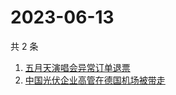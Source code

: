 # 2023-06-13

共 2 条

<!-- BEGIN ZHIHUSEARCH -->
<!-- 最后更新时间 Tue Jun 13 2023 04:11:55 GMT+0800 (China Standard Time) -->
1. [五月天演唱会异常订单退票](https://www.zhihu.com/search?q=五月天演唱会异常订单退票)
1. [中国光伏企业高管在德国机场被带走](https://www.zhihu.com/search?q=中国光伏企业高管在德国机场被带走)
<!-- END ZHIHUSEARCH -->

